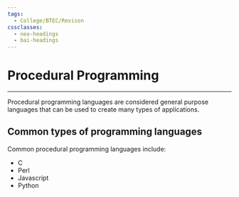 ```yaml
---
tags:
  - College/BTEC/Revison
cssclasses:
  - neo-headings
  - bai-headings
---
```

# Procedural Programming 
***
Procedural programming languages are considered general purpose languages that can be used to create many types of applications.
## Common types of programming languages
Common procedural programming languages include:
- C
- Perl
- Javascript
- Python
